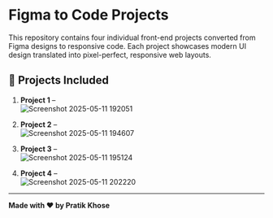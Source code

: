 
# Figma to Code Projects

This repository contains four individual front-end projects converted from Figma designs to responsive code. Each project showcases modern UI design translated into pixel-perfect, responsive web layouts.

## 🧩 Projects Included

1. **Project 1** –   
![Screenshot 2025-05-11 192051](https://github.com/user-attachments/assets/3d9d7a17-9fbe-4a12-9a5b-2d7a029bb629)


2. **Project 2** –   
![Screenshot 2025-05-11 194607](https://github.com/user-attachments/assets/a43cbed7-27e2-44b1-999e-1388fa8f5e37)


3. **Project 3** –   
![Screenshot 2025-05-11 195124](https://github.com/user-attachments/assets/d9ec31e1-f8a8-4e29-b8bc-112770685880)


4. **Project 4** –  
![Screenshot 2025-05-11 202220](https://github.com/user-attachments/assets/eaa977e7-cc7a-4fee-99b5-10a6c925aae7)



---

**Made with ❤️ by Pratik Khose**
